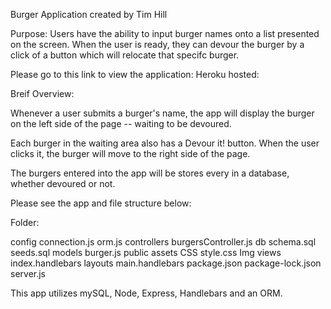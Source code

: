 Burger Application created by Tim Hill

Purpose:
Users have the ability to input burger names onto a list presented on the screen. When the user is ready, they can devour the burger by a click of a button which will relocate that specifc burger.

Please go to this link to view the application: Heroku hosted: 

Breif Overview:

  Whenever a user submits a burger's name, the app will display the burger on the left side of the page -- waiting to be   devoured.

   Each burger in the waiting area also has a Devour it! button. When the user clicks it, the burger will move to the right side of the page.

  The burgers entered into the app will be stores every in a database, whether devoured or not.

Please see the app and file structure below:

Folder:

config
  connection.js
  orm.js
controllers
  burgersController.js
db
  schema.sql
  seeds.sql
models
  burger.js
public
  assets
    CSS
      style.css
    Img
views
  index.handlebars
  layouts
    main.handlebars
package.json
package-lock.json
server.js

This app utilizes mySQL, Node, Express, Handlebars and an ORM. 



